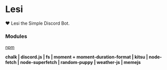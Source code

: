 # Lesi
❤️ Lesi the Simple Discord Bot.

### Modules
[npm](https://www.npmjs.com/)

**chalk | discord.js | fs | moment + moment-duration-format | kitsu | node-fetch | node-superfetch | random-puppy | weather-js | memejs**
